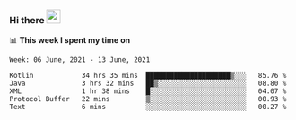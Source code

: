 ### Hi there <a href="https://www.gautamkrishnar.com/"><img src="https://media.giphy.com/media/hvRJCLFzcasrR4ia7z/giphy.gif" width="25px"></a>

📊 **This week I spent my time on**

<!--START_SECTION:waka-->
```text
Week: 06 June, 2021 - 13 June, 2021

Kotlin            34 hrs 35 mins  █████████████████████▒░░░   85.76 % 
Java              3 hrs 32 mins   ██▒░░░░░░░░░░░░░░░░░░░░░░   08.80 % 
XML               1 hr 38 mins    █░░░░░░░░░░░░░░░░░░░░░░░░   04.07 % 
Protocol Buffer   22 mins         ▒░░░░░░░░░░░░░░░░░░░░░░░░   00.93 % 
Text              6 mins          ░░░░░░░░░░░░░░░░░░░░░░░░░   00.27 % 
```
<!--END_SECTION:waka-->
